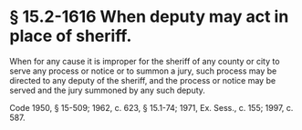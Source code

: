 # § 15.2-1616 When deputy may act in place of sheriff.

<p>When for any cause it is improper for the sheriff of any county or city to serve any process or notice or to summon a jury, such process may be directed to any deputy of the sheriff, and the process or notice may be served and the jury summoned by any such deputy.</p><p>Code 1950, § 15-509; 1962, c. 623, § 15.1-74; 1971, Ex. Sess., c. 155; 1997, c. 587.</p>